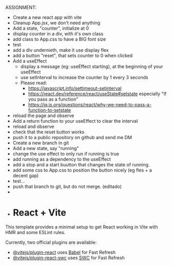 ASSIGNMENT:
* Create a new react app with vite
* Cleanup App.jsx, we don't need anything
* Add a state, "counter", initialize at 0
* display counter in a div, with it's own class
* add class to App.css to have a BIG font size
* test
* add a div undernieth, make it use display flex
* add a button "reset", that sets counter to 0 when clicked
* Add a useEffect
  * display a message (eg: useEffect starting), at the beginning of your useEffect
  * use setInterval to increase the counter by 1 every 3 seconds
  * Please read:
    * https://javascript.info/settimeout-setinterval
    * https://react.dev/reference/react/useState#setstate especially "If you pass as a function"
    * https://iq.js.org/questions/react/why-we-need-to-pass-a-function-to-setstate
* reload the page and observe
* Add a return function to your useEffect to clear the interval
* reload and observe
* check that the reset button works
* push it to a public repository on github and send me DM
* Create a new branch in git
* Add a new state, say "running"
* change the use effect to only run if running is true
* add running as a dependency to the useEffect
* add a stop and a start buutton that changes the state of running.
* add some css to App.css to position the button nicely (eg fles + a decent gap)
* test...
* push that branch to git, but do not merge. (editado)
*
* # React + Vite

This template provides a minimal setup to get React working in Vite with HMR and some ESLint rules.

Currently, two official plugins are available:

- [@vitejs/plugin-react](https://github.com/vitejs/vite-plugin-react/blob/main/packages/plugin-react/README.md) uses [Babel](https://babeljs.io/) for Fast Refresh
- [@vitejs/plugin-react-swc](https://github.com/vitejs/vite-plugin-react-swc) uses [SWC](https://swc.rs/) for Fast Refresh
